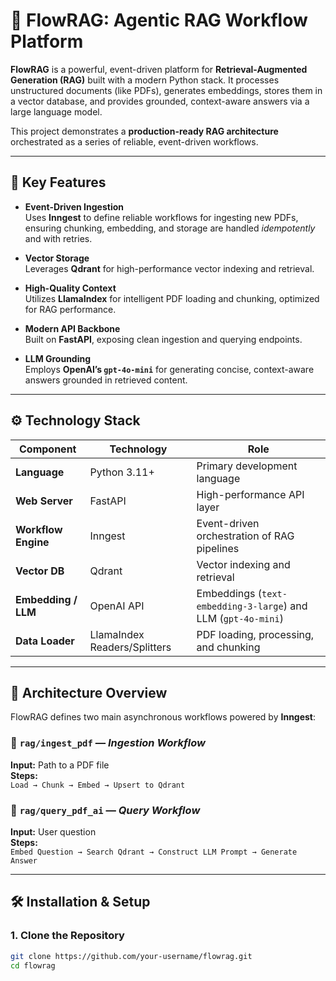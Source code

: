 # 🧠 FlowRAG: Agentic RAG Workflow Platform

**FlowRAG** is a powerful, event-driven platform for **Retrieval-Augmented Generation (RAG)** built with a modern Python stack. It processes unstructured documents (like PDFs), generates embeddings, stores them in a vector database, and provides grounded, context-aware answers via a large language model.

This project demonstrates a **production-ready RAG architecture** orchestrated as a series of reliable, event-driven workflows.

---

## 🚀 Key Features

- **Event-Driven Ingestion**  
  Uses **Inngest** to define reliable workflows for ingesting new PDFs, ensuring chunking, embedding, and storage are handled *idempotently* and with retries.

- **Vector Storage**  
  Leverages **Qdrant** for high-performance vector indexing and retrieval.

- **High-Quality Context**  
  Utilizes **LlamaIndex** for intelligent PDF loading and chunking, optimized for RAG performance.

- **Modern API Backbone**  
  Built on **FastAPI**, exposing clean ingestion and querying endpoints.

- **LLM Grounding**  
  Employs **OpenAI’s `gpt-4o-mini`** for generating concise, context-aware answers grounded in retrieved content.

---

## ⚙️ Technology Stack

| Component        | Technology                  | Role                                           |
|------------------|-----------------------------|------------------------------------------------|
| **Language**     | Python 3.11+                | Primary development language                   |
| **Web Server**   | FastAPI                     | High-performance API layer                     |
| **Workflow Engine** | Inngest                 | Event-driven orchestration of RAG pipelines    |
| **Vector DB**    | Qdrant                      | Vector indexing and retrieval                  |
| **Embedding / LLM** | OpenAI API              | Embeddings (`text-embedding-3-large`) and LLM (`gpt-4o-mini`) |
| **Data Loader**  | LlamaIndex Readers/Splitters | PDF loading, processing, and chunking          |

---

## 📐 Architecture Overview

FlowRAG defines two main asynchronous workflows powered by **Inngest**:

### 🧩 `rag/ingest_pdf` — *Ingestion Workflow*
**Input:** Path to a PDF file  
**Steps:**  
`Load → Chunk → Embed → Upsert to Qdrant`

### 💬 `rag/query_pdf_ai` — *Query Workflow*
**Input:** User question  
**Steps:**  
`Embed Question → Search Qdrant → Construct LLM Prompt → Generate Answer`

---

## 🛠️ Installation & Setup

### 1. Clone the Repository
```bash
git clone https://github.com/your-username/flowrag.git
cd flowrag
